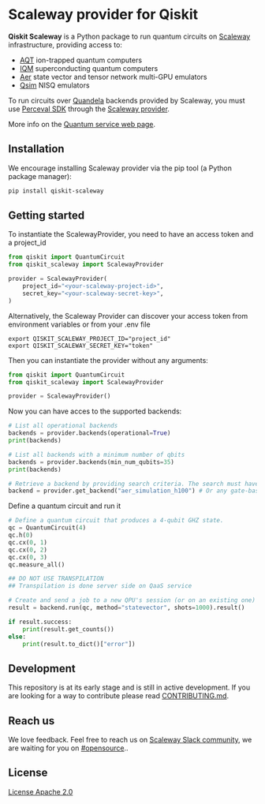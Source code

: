 # Scaleway provider for Qiskit

**Qiskit Scaleway** is a Python package to run quantum circuits on [Scaleway](https://www.scaleway.com/en/) infrastructure, providing access to:
- [AQT](https://www.aqt.eu/) ion-trapped quantum computers
- [IQM](https://meetiqm.com/) superconducting quantum computers
- [Aer](https://github.com/Qiskit/qiskit-aer) state vector and tensor network multi-GPU emulators
- [Qsim](https://github.com/quantumlib/qsim) NISQ emulators

To run circuits over [Quandela](https://www.quandela.com/) backends provided by Scaleway, you must use [Perceval SDK](https://perceval.quandela.net/) through the [Scaleway provider](https://perceval.quandela.net/docs/providers.html).

More info on the [Quantum service web page](https://www.scaleway.com/en/quantum-as-a-service/).

## Installation

We encourage installing Scaleway provider via the pip tool (a Python package manager):

```bash
pip install qiskit-scaleway
```

## Getting started

To instantiate the ScalewayProvider, you need to have an access token and a project_id

```python
from qiskit import QuantumCircuit
from qiskit_scaleway import ScalewayProvider

provider = ScalewayProvider(
    project_id="<your-scaleway-project-id>",
    secret_key="<your-scaleway-secret-key>",
)
```

Alternatively, the Scaleway Provider can discover your access token from environment variables or from your .env file

```
export QISKIT_SCALEWAY_PROJECT_ID="project_id"
export QISKIT_SCALEWAY_SECRET_KEY="token"
```

Then you can instantiate the provider without any arguments:

```python
from qiskit import QuantumCircuit
from qiskit_scaleway import ScalewayProvider

provider = ScalewayProvider()
```

Now you can have acces to the supported backends:


```python
# List all operational backends
backends = provider.backends(operational=True)
print(backends)

# List all backends with a minimum number of qbits
backends = provider.backends(min_num_qubits=35)
print(backends)

# Retrieve a backend by providing search criteria. The search must have a single match
backend = provider.get_backend("aer_simulation_h100") # Or any gate-based compatible QPU
```

Define a quantum circuit and run it

```python
# Define a quantum circuit that produces a 4-qubit GHZ state.
qc = QuantumCircuit(4)
qc.h(0)
qc.cx(0, 1)
qc.cx(0, 2)
qc.cx(0, 3)
qc.measure_all()

## DO NOT USE TRANSPILATION
## Transpilation is done server side on QaaS service

# Create and send a job to a new QPU's session (or on an existing one)
result = backend.run(qc, method="statevector", shots=1000).result()

if result.success:
    print(result.get_counts())
else:
    print(result.to_dict()["error"])

```

## Development
This repository is at its early stage and is still in active development. If you are looking for a way to contribute please read [CONTRIBUTING.md](CONTRIBUTING.md).

## Reach us
We love feedback. Feel free to reach us on [Scaleway Slack community](https://slack.scaleway.com/), we are waiting for you on [#opensource](https://scaleway-community.slack.com/app_redirect?channel=opensource)..

## License
[License Apache 2.0](LICENSE)
